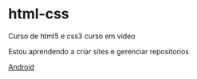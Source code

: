 # html-css
 Curso de html5 e css3 curso em video

Estou aprendendo a criar sites e gerenciar repositorios

<a href="https://tiagosimari.github.io/html-css/desafios/Desafio10/android">Android</a>